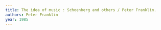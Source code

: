 ```yaml
---
title: The idea of music : Schoenberg and others / Peter Franklin.
authors: Peter Franklin
year: 1985
---
```


